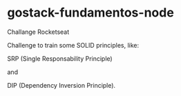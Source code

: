 # gostack-fundamentos-node
Challange Rocketseat

Challenge to train some SOLID principles, like:

SRP (Single Responsability Principle)

and

DIP (Dependency Inversion Principle).
